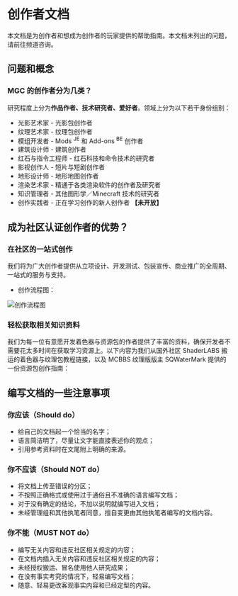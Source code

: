 # 创作者文档

<show-structure depth="2"/>

本文档是为创作者和想成为创作者的玩家提供的帮助指南。本文档未列出的问题，请前往频道咨询。

## 问题和概念

### MGC 的创作者分为几类？

研究程度上分为**作品作者、技术研究者、爱好者**。领域上分为以下若干身份组别：

- 光影艺术家 - 光影包创作者
- 纹理艺术家 - 纹理包创作者
- 模组开发者 - Mods <sup>JE</sup> 和 Add-ons <sup>BE</sup> 创作者
- 建筑设计师 - 建筑创作者
- 红石与指令工程师 - 红石科技和命令技术的研究者
- 影视创作人 - 短片与短剧创作者
- 地形设计师 - 地形地图创作者
- 渲染艺术家 - 精通于各类渲染软件的创作者及研究者
- 知识管理者 - 其他图形学／Minecraft 技术的研究者
- 创作实践者 - 正在学习创作的新人创作者 **【未开放】**

## 成为社区认证创作者的优势？

### 在社区的一站式创作

我们将为广大创作者提供从立项设计、开发测试、包装宣传、商业推广的全周期、一站式的服务与支持。

- 创作流程图：

![创作流程图](yuque_mind.jpeg "创作流程图")

### 轻松获取相关知识资料

我们为每一位有意愿开发着色器与资源包的作者提供了丰富的资料，确保开发者不需要花太多时间在获取学习资源上。以下内容为我们从国外社区 ShaderLABS 搬运的着色器与纹理包教程链接，以及 MCBBS 纹理版版主 SQWaterMark 提供的一份资源包创作指南：

## 编写文档的一些注意事项

### 你应该（Should do）

- 给自己的文档起一个恰当的名字；
- 语言简洁明了，尽量让文字能直接表述你的观点；
- 引用参考资料时在文尾附上明确的来源。

### 你不应该（Should NOT do）

- 将文档上传至错误的分区；
- 不按照正确格式或使用过于通俗且不准确的语言编写文档；
- 对于没有确定的结论，不加以说明就编写进入文档；
- 未经管理组和其他执笔者同意，擅自变更由其他执笔者编写的文档内容。

### 你不能（MUST NOT do）

- 编写无关内容和违反社区相关规定的内容；
- 在文档内插入无关内容和违反社区相关规定的内容；
- 未经授权搬运、冒名使用他人研究成果；
- 在没有事实考究的情况下，轻易编写文档；
- 随意、轻易更改客观事实内容和已经定型的内容。

